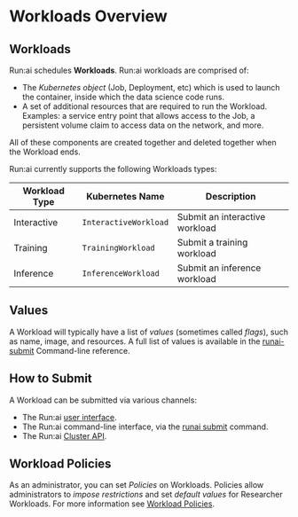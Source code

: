# Workloads Overview

## Workloads

Run:ai schedules __Workloads__. Run:ai workloads are comprised of:

* The _Kubernetes object_ (Job, Deployment, etc) which is used to launch the container, inside which the data science code runs. 
* A set of additional resources that are required to run the Workload. Examples: a service entry point that allows access to the Job, a persistent volume claim to access data on the network, and more. 

All of these components are created together and deleted together when the Workload ends. 

Run:ai currently supports the following Workloads types:

|  Workload Type | Kubernetes Name | Description |
|----------------|-----------------|-------------|
| Interactive    | `InteractiveWorkload` | Submit an interactive workload |
| Training       | `TrainingWorkload`| Submit a training workload |
| Inference      | `InferenceWorkload` | Submit an inference workload |

## Values

A Workload will typically have a list of _values_ (sometimes called _flags_), such as name, image, and resources. A full list of values is available in the [runai-submit](../../researcher/cli-reference/runai-submit.md) Command-line reference.

## How to Submit

A Workload can be submitted via various channels:

* The Run:ai [user interface](../../admin/admin-ui-setup/jobs.md).
* The Run:ai command-line interface, via the [runai submit](../../researcher/cli-reference/runai-submit.md) command.
* The Run:ai [Cluster API](../../developer/cluster-api/workload-overview-dev.md).

## Workload Policies

As an administrator, you can set _Policies_ on Workloads.  Policies allow administrators to _impose restrictions_ and set _default values_ for Researcher Workloads. For more information see [Workload Policies](policies.md).

